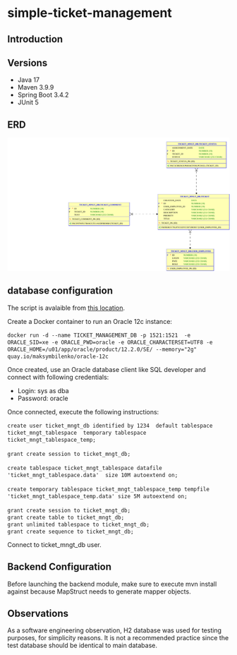 # simple-ticket-management


## Introduction

## Versions

- Java 17
- Maven 3.9.9
- Spring Boot 3.4.2
- JUnit 5

## ERD

![image info](./img/simple_ticket_management_ERD.svg)

## database configuration

The script is avalaible from [this location](./simple-ticket-management-database/script.sql).

Create a Docker container to run an Oracle 12c instance:

```
docker run -d --name TICKET_MANAGEMENT_DB -p 1521:1521  -e ORACLE_SID=xe -e ORACLE_PWD=oracle -e ORACLE_CHARACTERSET=UTF8 -e ORACLE_HOME=/u01/app/oracle/product/12.2.0/SE/ --memory="2g" quay.io/maksymbilenko/oracle-12c
```

Once created, use an Oracle database client like SQL developer and connect with following credentials:

- Login: sys as dba
- Password: oracle

Once connected, execute the following instructions:

```
create user ticket_mngt_db identified by 1234  default tablespace ticket_mngt_tablespace  temporary tablespace ticket_mngt_tablespace_temp;

grant create session to ticket_mngt_db;

create tablespace ticket_mngt_tablespace datafile 'ticket_mngt_tablespace.data'  size 10M autoextend on;

create temporary tablespace ticket_mngt_tablespace_temp tempfile 'ticket_mngt_tablespace_temp.data' size 5M autoextend on;

grant create session to ticket_mngt_db;
grant create table to ticket_mngt_db;
grant unlimited tablespace to ticket_mngt_db;
grant create sequence to ticket_mngt_db;
```

Connect to ticket_mngt_db user.

## Backend Configuration

Before launching the backend module, make sure to execute mvn install against because MapStruct needs to generate mapper objects.

## Observations

As a software engineering observation, H2 database was used for testing purposes, for simplicity reasons. It is not a recommended practice since the test database should be identical to main database.


